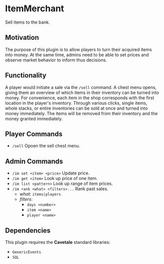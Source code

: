 # ItemMerchant
Sell items to the bank.

## Motivation
The purpose of this plugin is to allow players to turn their acquired items into money. At the same time, admins need to be able to set prices and observe market behavior to inform thus decisions.

## Functionality
A player would initiate a sale via the `/sell` command. A chest menu opens, giving them an overview of which items in their inventory can be turned into money. For convenience, each item in the shop corresponds with the first location in the player's inventory. Through various clicks, single items, whole stacks, or entire inventories can be sold at once and turned into money immediately. The items will be removed from their inventory and the money granted immediately.

## Player Commands
- `/sell` Opoen the sell chest menu.

## Admin Commands
- `/im set <item> <price>` Update price.
- `/im get <item>` Look up price of one item.
- `/im list <pattern>` Look up range of item prices.
- `/im rank <what> <filters>...` Rank past sales.
  - *what*: `items|players`
  - *filters*:
    - `days <number>`
    - `item <name>`
    - `player <name>`

## Dependencies
This plugin requires the **Cavetale** standard libraries:
- `GenericEvents`
- `SQL`